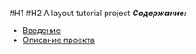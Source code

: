 #H1
#H2 A layout tutorial project
***Содержание:***
- [Введение](#Introduction)
- [Описание проекта](#Project-вescription)

